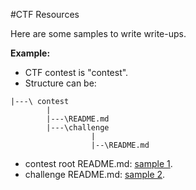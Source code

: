 ﻿#CTF Resources

Here are some samples to write write-ups.

**Example:**

* CTF contest is "contest".
* Structure can be: 

```
|---\ contest 
        |
        |---\README.md
        |---\challenge
                  |
                  |--\README.md
```

* contest root README.md: [sample 1](contest/README.md).
* challenge README.md: [sample 2](contest/challenge/README.md).